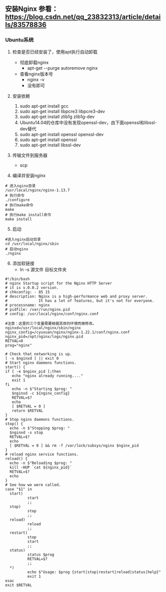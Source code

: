 ## 安装Nginx 参看：https://blog.csdn.net/qq_23832313/article/details/83578836
### Ubuntu系统
1. 检查是否已经安装了，使用apt执行自动卸载
   - 彻底卸载nginx
      - apt-get --purge autoremove nginx
   - 查看nginx版本号
     - nginx -v
     - 没有即可
2. 安装依赖
   1. sudo apt-get install gcc
   2. sudo apt-get install libpcre3 libpcre3-dev
   3. sudo apt-get install zlib1g zlib1g-dev
   4. Ubuntu14.04的仓库中没有发现openssl-dev，由下面openssl和libssl-dev替代
   5. sudo apt-get install openssl openssl-dev
   6. sudo apt-get install openssl
   7. sudo apt-get install libssl-dev
3. 传输文件到服务器
    - scp  <souceFile> <tagetFile>

4. 编译并安装nginx
````
# 进入nginx目录
/usr/local/nginx/nginx-1.13.7
# 执行命令
./configure
# 执行make命令
make
# 执行make install命令
make install
````

5. 启动
````
#进入nginx启动目录
cd /usr/local/nginx/sbin
# 启动nginx
./nginx
````

6. 添加软链接
   - ln –s 源文件 目标文件夹





````
#!/bin/bash
# nginx Startup script for the Nginx HTTP Server
# it is v.0.0.2 version.
# chkconfig: - 85 15
# description: Nginx is a high-performance web and proxy server.
#              It has a lot of features, but it's not for everyone.
# processname: nginx
# pidfile: /var/run/nginx.pid
# config: /usr/local/nginx/conf/nginx.conf
 
#注意：这里的三个变量需要根据具体的环境而做修改。
nginxd=/usr/local/nginx/sbin/nginx
nginx_config=/cyuxuan/nginx/nginx-1.22.1/conf/nginx.conf
nginx_pid=/opt/nginx/logs/nginx.pid
RETVAL=0
prog="nginx"
 
# Check that networking is up.
[ -x $nginxd ] || exit 0
# Start nginx daemons functions.
start() {
if [ -e $nginx_pid ];then
   echo "nginx already running...."
   exit 1
fi
   echo -n $"Starting $prog: "
   $nginxd -c ${nginx_config}
   RETVAL=$?
   echo
   [ $RETVAL = 0 ]  
   return $RETVAL
}
# Stop nginx daemons functions.
stop() {
  echo -n $"Stopping $prog: "
  $nginxd -s stop
  RETVAL=$?
  echo
  [ $RETVAL = 0 ] && rm -f /var/lock/subsys/nginx $nginx_pid
}
# reload nginx service functions.
reload() {
  echo -n $"Reloading $prog: "
  kill -HUP `cat ${nginx_pid}`
  RETVAL=$?
  echo
}
# See how we were called.
case "$1" in
  start)
          start
          ;;
  stop)
          stop
          ;;
  reload)
          reload
          ;;
  restart)
          stop
          start
          ;;
  status)
          status $prog
          RETVAL=$?
          ;;
  *)
          echo $"Usage: $prog {start|stop|restart|reload|status|help}"
          exit 1
esac
exit $RETVAL
````